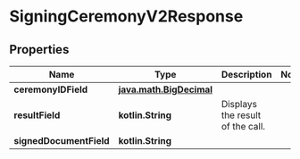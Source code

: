 
# SigningCeremonyV2Response

## Properties
Name | Type | Description | Notes
------------ | ------------- | ------------- | -------------
**ceremonyIDField** | [**java.math.BigDecimal**](java.math.BigDecimal.md) |  | 
**resultField** | **kotlin.String** | Displays the result of the call. | 
**signedDocumentField** | **kotlin.String** |  | 



